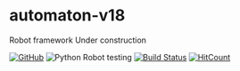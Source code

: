 # automaton-v18
Robot framework Under construction

[![GitHub](https://img.shields.io/github/license/mashape/apistatus.svg)](https://github.com/BurhanH/automaton-v18/blob/master/LICENSE)
![Python Robot testing](https://github.com/BurhanH/automaton-v18/workflows/Python%20Robot%20testing/badge.svg?branch=master)
[![Build Status](https://travis-ci.org/BurhanH/automaton-v18.svg?branch=master)](https://travis-ci.org/BurhanH/automaton-v18)
[![HitCount](http://hits.dwyl.com/BurhanH/automaton-v18.svg)](http://hits.dwyl.com/BurhanH/automaton-v18)
